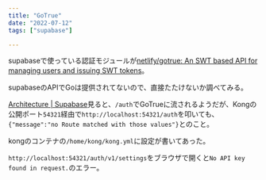 ```yaml
---
title: "GoTrue"
date: "2022-07-12"
tags: ["supabase"]

---
```


supabaseで使っている認証モジュールが[netlify/gotrue: An SWT based API for managing users and issuing SWT tokens](https://github.com/netlify/gotrue)。

supabaseのAPIでGoは提供されてないので、直接たたけないか調べてみる。

[Architecture | Supabase](https://supabase.com/docs/architecture)見ると、`/auth`でGoTrueに流されるようだが、Kongの公開ポート`54321`経由で`http://localhost:54321/auth`を叩いても、`{"message":"no Route matched with those values"}`とのこと。

kongのコンテナの`/home/kong/kong.yml`に設定が書いてあった。

`http://localhost:54321/auth/v1/settings`をブラウザで開くと`No API key found in request.`のエラー。

